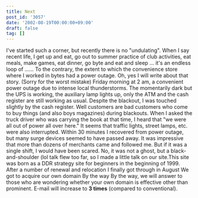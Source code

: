```yaml
---
title: Next
post_id: '3057'
date: '2002-08-19T00:00:00+09:00'
draft: false
tag: []
---
```


I've started such a corner, but recently there is no "undulating". When I say recent life, I get up and eat, go out to summer practice of club activities, eat meals, make games, eat dinner, go byte and eat and sleep ... it's an endless loop of ...... To the contrary, the extent to which the convenience store where I worked in bytes had a power outage. Oh, yes I will write about that story. (Sorry for the worst mistake) Friday morning at 2 am, a convenient power outage due to intense local thunderstorms. The momentarily dark but the UPS is working, the auxiliary lamp lights up, only the ATM and the cash register are still working as usual. Despite the blackout, I was touched slightly by the cash register. Well customers are bad customers who come to buy things (and also boys magazines) during blackouts. When I asked the truck driver who was carrying the book at that time, I heard that "we were all out of power all over here." It seems that traffic lights, street lamps, etc. were also interrupted. Within 30 minutes I recovered from power outage, but many surge devices seemed to have passed away. It was impressive that more than dozens of merchants came and followed me. But if it was a single shift, I would have been scared. No, it was not a ghost, but a black-and-shoulder (lol talk flew too far, so I made a little talk on our site.This site was born as a DDR strategy site for beginners in the beginning of 1999. After a number of renewal and relocation I finally got through in August We got to acquire our own domain By the way By the way, we will answer to those who are wondering whether your own domain is effective other than prominent. E-mail will increase to **3 times** (compared to conventional).